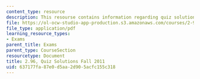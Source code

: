 ```yaml
---
content_type: resource
description: This resourse contains information regarding quiz solutions fall 2011.
file: https://ol-ocw-studio-app-production.s3.amazonaws.com/courses/2-96-management-in-engineering-fall-2012/637177fa87e0d5aa2d905acfc155c318_MIT2_96F12_quiz11s.pdf
file_type: application/pdf
learning_resource_types:
- Exams
parent_title: Exams
parent_type: CourseSection
resourcetype: Document
title: 2.96, Quiz Solutions Fall 2011
uid: 637177fa-87e0-d5aa-2d90-5acfc155c318
---
```

